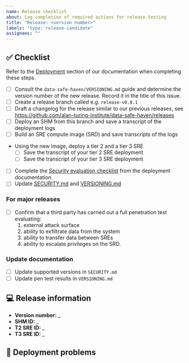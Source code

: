 ```yaml
---
name: Release checklist
about: Log completion of required actions for release testing
title: "Release: <version number>"
labels: "type: release-candidate"
assignees: ""
---
```


## :white_check_mark: Checklist

<!--
Before reporting a problem please check the following. Replace the empty checkboxes [ ] below with checked ones [x] accordingly.
-->

Refer to the [Deployment](https://data-safe-haven.readthedocs.io/en/latest/deployment) section of our documentation when completing these steps.

- [ ] Consult the `data-safe-haven/VERSIONING.md` guide and determine the version number of the new release. Record it in the title of this issue.
- [ ] Create a release branch called e.g. `release-v0.0.1`
- [ ] Draft a changelog for the release similar to our previous releases, see https://github.com/alan-turing-institute/data-safe-haven/releases
- [ ] Deploy an SHM from this branch and save a transcript of the deployment logs
- [ ] Build an SRE compute image (SRD) and save transcripts of the logs
- Using the new image, deploy a tier 2 and a tier 3 SRE
    - [ ] Save the transcript of your tier 2 SRE deployment
    - [ ] Save the transcript of your tier 3 SRE deployment
- [ ] Complete the [Security evaluation checklist](https://data-safe-haven.readthedocs.io/en/latest/deployment/security_checklist.html) from the deployment documentation
- [ ] Update [SECURITY.md](../../SECURITY.md) and [VERSIONING.md](../../VERSIONING.md)

### For major releases

- [ ] Confirm that a third party has carried out a full penetration test evaluating:
  1. external attack surface
  1. ability to exfiltrate data from the system
  1. ability to transfer data between SREs
  1. ability to escalate privileges on the SRD.

### Update documentation

- [ ] Update supported versions in `SECURITY.md`
- [ ] Update pen test results in `VERSIONING.md`

## :computer: Release information

- **Version number:** _
- **SHM ID:** _
- **T2 SRE ID:** _
- **T3 SRE ID:** _

## :deciduous_tree: Deployment problems

<!--
Keep a record in this issue of problems and fixes implemented during the release process. Be sure to update the changelog if any new commits are added to the release branch.
-->

